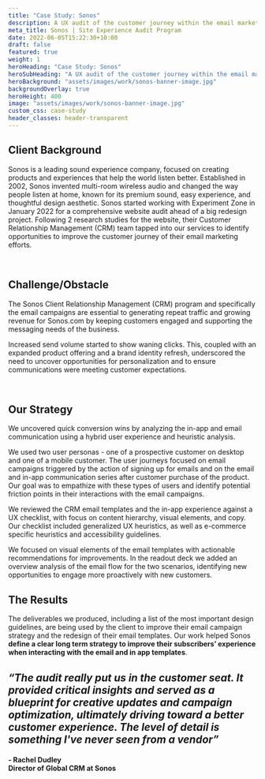 ```yaml
---
title: "Case Study: Sonos"
description: A UX audit of the customer journey within the email marketing campaigns of a renowned sound experience company.
meta_title: Sonos | Site Experience Audit Program
date: 2022-06-05T15:22:30+10:00
draft: false
featured: true
weight: 1
heroHeading: "Case Study: Sonos"
heroSubHeading: "A UX audit of the customer journey within the email marketing campaigns of a renowned sound experience company."
heroBackground: "assets/images/work/sonos-banner-image.jpg"
backgroundOverlay: true
heroHeight: 400
image: "assets/images/work/sonos-banner-image.jpg"
custom_css: case-study
header_classes: header-transparent
---
```


## Client Background

Sonos is a leading sound experience company, focused on creating products and experiences that help the world listen better. Established in 2002, Sonos invented multi-room wireless audio and changed the way people listen at home, known for its premium sound, easy experience, and thoughtful design aesthetic.  Sonos started working with Experiment Zone in January 2022 for a comprehensive website audit ahead of a big redesign project. Following 2 research studies for the website, their Customer Relationship Management (CRM) team tapped into our services to identify opportunities to improve the customer journey of their email marketing efforts. 

<br>

## Challenge/Obstacle

The Sonos Client Relationship Management (CRM) program and specifically the email campaigns are essential to generating repeat traffic and growing revenue for Sonos.com by keeping customers engaged and supporting the messaging needs of the business. 

Increased send volume started to show waning clicks. This, coupled with an expanded product offering and a brand identity refresh, underscored the need to uncover opportunities for personalization and to ensure communications were meeting customer expectations.


<br>

## Our Strategy

We uncovered quick conversion wins by analyzing the in-app and email communication using a hybrid user experience and heuristic analysis.

We used two user personas - one of a prospective customer on desktop and one of a mobile customer.  The user journeys focused on email campaigns triggered by the action of signing up for emails and on the email and in-app communication series after customer purchase of the product. Our goal was to empathize with these types of users and identify potential friction points in their interactions with the email campaigns.

We reviewed the CRM email templates and the in-app experience against a UX checklist, with focus on content hierarchy, visual elements, and copy.  Our checklist included generalized UX heuristics, as well as e-commerce specific heuristics and accessibility guidelines.

We focused on visual elements of the email templates with actionable recommendations for improvements.  In the readout deck we added an overview analysis of the email flow for the two scenarios, identifying new opportunities to engage more proactively with new customers.



## The Results

The deliverables we produced, including a list of the most important design guidelines, are being used by the client to improve their email campaign strategy and the redesign of their email templates.  Our work helped Sonos **define a clear long term strategy to improve their subscribers’ experience when interacting with the email and in app templates**.

<br>

<div><b><i style="font-size: 1.3rem">“The audit really put us in the customer seat. It provided critical insights and served as a blueprint for creative updates and campaign optimization, ultimately driving toward a better customer experience. The level of detail is something I've never seen from a vendor”</i></b>
</div>
<div class="container">
    <div class="row ml-3">
        <div class="col-12 col-md-6">
            <h4 class="pt-1 ml-1 text-left">- Rachel Dudley<br>Director of Global CRM at Sonos</h4>
        </div>
    </div>
</div>

<br>

